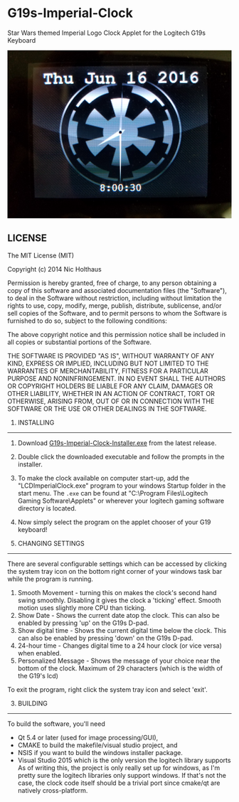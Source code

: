 G19s-Imperial-Clock
===================

Star Wars themed Imperial Logo Clock Applet for the Logitech G19s Keyboard

![image](resources/20160616_080030.jpg)

LICENSE
-------
The MIT License (MIT)

Copyright (c) 2014 Nic Holthaus

Permission is hereby granted, free of charge, to any person obtaining a copy of this software and associated documentation files (the "Software"), to deal in the Software without restriction, including without limitation the rights to use, copy, modify, merge, publish, distribute, sublicense, and/or sell copies of the Software, and to permit persons to whom the Software is furnished to do so, subject to the following conditions:

The above copyright notice and this permission notice shall be included in all copies or substantial portions of the Software.

THE SOFTWARE IS PROVIDED "AS IS", WITHOUT WARRANTY OF ANY KIND, EXPRESS OR IMPLIED, INCLUDING BUT NOT LIMITED TO THE WARRANTIES OF MERCHANTABILITY, FITNESS FOR A PARTICULAR PURPOSE AND NONINFRINGEMENT. IN NO EVENT SHALL THE AUTHORS OR COPYRIGHT HOLDERS BE LIABLE FOR ANY CLAIM, DAMAGES OR OTHER LIABILITY, WHETHER IN AN ACTION OF CONTRACT, TORT OR OTHERWISE, ARISING FROM, OUT OF OR IN CONNECTION WITH THE SOFTWARE OR THE USE OR OTHER DEALINGS IN THE SOFTWARE.

1. INSTALLING
--------------------------------------------
1. Download [G19s-Imperial-Clock-Installer.exe](https://github.com/nholthaus/G19s-Imperial-Clock/releases/tag/v1.0.0) from the latest release.
2. Double click the downloaded executable and follow the prompts in the installer.
3. To make the clock available on computer start-up, add the "LCDImperialClock.exe" program to
your windows Startup folder in the start menu. The `.exe` can be found at "C:\Program Files\Logitech Gaming Software\Applets"
or wherever your logitech gaming software directory is located.
4. Now simply select the program on the applet chooser of your G19 keyboard!


2. CHANGING SETTINGS
--------------------------------------------
There are several configurable settings which can be accessed by clicking the system tray icon
on the bottom right corner of your windows task bar while the program is running.

1. Smooth Movement - turning this on makes the clock's second hand swing smoothly. Disabling it gives the
clock a 'ticking' effect. Smooth motion uses slightly more CPU than ticking.
2. Show Date - Shows the current date atop the clock. This can also be enabled by pressing 'up' on the
G19s D-pad.
3. Show digital time - Shows the current digital time below the clock. This can also be enabled by 
pressing 'down' on the G19s D-pad.
4. 24-hour time - Changes digital time to a 24 hour clock (or vice versa) when enabled.
5. Personalized Message - Shows the message of your choice near the bottom of the clock. Maximum of
29 characters (which is the width of the G19's lcd)

To exit the program, right click the system tray icon and select 'exit'.


3. BUILDING
--------------------------------------------
To build the software, you'll need 
 - Qt 5.4 or later (used for image processing/GUI),
 - CMAKE to build the makefile/visual studio project, and 
 - NSIS if you want to build the windows installer package. 
 - Visual Studio 2015 which is the only version the logitech library supports
As of writing this, the project is only really set up for windows, as I'm pretty
sure the logitech libraries only support windows. If that's not the case, the clock code itself should
be a trivial port since cmake/qt are natively cross-platform.

